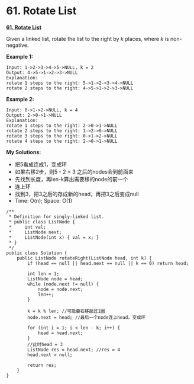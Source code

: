 # 61. Rotate List

[ **61. Rotate List**](https://leetcode.com/problems/rotate-list/description/)

Given a linked list, rotate the list to the right by _k_ places, where _k_ is non-negative.

**Example 1:**

```text
Input: 1->2->3->4->5->NULL, k = 2
Output: 4->5->1->2->3->NULL
Explanation:
rotate 1 steps to the right: 5->1->2->3->4->NULL
rotate 2 steps to the right: 4->5->1->2->3->NULL
```

**Example 2:**

```text
Input: 0->1->2->NULL, k = 4
Output: 2->0->1->NULL
Explanation:
rotate 1 steps to the right: 2->0->1->NULL
rotate 2 steps to the right: 1->2->0->NULL
rotate 3 steps to the right: 0->1->2->NULL
rotate 4 steps to the right: 2->0->1->NULL
```

**My Solutions:**

* 把5看成连成1，变成环
* 如果右移2步，则5 - 2 = 3 之后的nodes会到前面来
* 先找到长度，再len-k算出需要移的node的前一个
* 连上环
* 找到3，把3之后的存成新的head，再把3之后变成null
* Time: O\(n\); Space: O\(1\)

```text
/**
 * Definition for singly-linked list.
 * public class ListNode {
 *     int val;
 *     ListNode next;
 *     ListNode(int x) { val = x; }
 * }
 */
public class Solution {
    public ListNode rotateRight(ListNode head, int k) {
        if (head == null || head.next == null || k == 0) return head;
        
        int len = 1;
        ListNode node = head;
        while (node.next != null) {
            node = node.next;
            len++;
        }
        
        k = k % len; //可能要右移超过1圈
        node.next = head; //最后一个node连上head，变成环
        
        for (int i = 1; i < len - k; i++) {
            head = head.next;
        }
        //此时head = 3
        ListNode res = head.next; //res = 4
        head.next = null;
        
        return res;
    }
}
```



